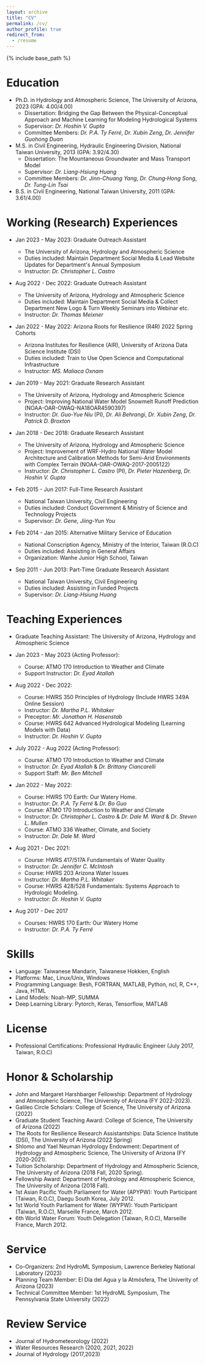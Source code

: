 ```yaml
---
layout: archive
title: "CV"
permalink: /cv/
author_profile: true
redirect_from:
  - /resume
---
```


{% include base_path %}

Education
======
* Ph.D. in Hydrology and Atmospheric Science, The University of Arizona, 2023 (GPA: 4.00/4.00)
  * Dissertation: Bridging the Gap Between the Physical-Conceptual Approach and Machine Learning for Modeling Hydrological Systems
  * Supervisor: *Dr. Hoshin V. Gupta*
  * Committee Members: *Dr. P.A. Ty Ferré*, *Dr. Xubin Zeng*, *Dr. Jennifer Guohong Duan*
* M.S. in Civil Engineering, Hydraulic Engineering Division, National Taiwan University, 2013 (GPA: 3.92/4.30)
  * Dissertation: The Mountaneous Groundwater and Mass Transport Model 
  * Supervisor: *Dr. Liang-Hsiung Huang*
  * Committee Members: *Dr. Jinn-Chuang Yang*, *Dr. Chung‐Hong Song*, *Dr. Tung-Lin Tsai*
* B.S. in Civil Engineering, National Taiwan University, 2011 (GPA: 3.61/4.00)

Working (Research) Experiences
======
* Jan 2023 - May 2023: Graduate Outreach Assistant
  * The University of Arizona, Hydrology and Atmospheric Science
  * Duties included: Maintain Department Social Media & Lead Website Updates for Department's Annual Symposium 
  * Instructor: *Dr. Christopher L. Castro*

* Aug 2022 - Dec 2022: Graduate Outreach Assistant
  * The University of Arizona, Hydrology and Atmospheric Science
  * Duties included: Maintain Department Social Media & Collect Department New Logo & Turn Weekly Seminars into Webinar etc.
  * Instructor: *Dr. Thomas Meixner*

* Jan 2022 - May 2022: Arizona Roots for Resilience (R4R) 2022 Spring Cohorts
  * Arizona Institutes for Resilience (AIR), University of Arizona Data Science Institute (DSI)
  * Duties included: Train to Use Open Science and Computational Infrastructure
  * Instructor: *MS. Maliaca Oxnam*

* Jan 2019 - May 2021: Graduate Research Assistant
  * The University of Arizona, Hydrology and Atmospheric Science
  * Project: Improving National Water Model Snowmelt Runoff Prediction (NOAA-OAR-OWAQ-NA18OAR4590397)
  * Instructor: *Dr. Guo-Yue Niu* (PI), *Dr. Ali Behrangi*, *Dr. Xubin Zeng*, *Dr. Patrick D. Broxton*

* Jan 2018 - Dec 2018: Graduate Research Assistant
  * The University of Arizona, Hydrology and Atmospheric Science
  * Project: Improvement of WRF-Hydro National Water Model Architecture and Calibration Methods for Semi-Arid Environments with Complex Terrain (NOAA-OAR-OWAQ-2017-2005122)
  * Instructor: *Dr. Christopher L. Castro* (PI), *Dr. Pieter Hazenberg*, *Dr. Hoshin V. Gupta*

* Feb 2015 - Jun 2017: Full-Time Research Assistant
  * National Taiwan University, Civil Engineering
  * Duties included: Conduct Government & Ministry of Science and Technology Projects
  * Supervisor: *Dr. Gene, Jiing-Yun You*

* Feb 2014 - Jan 2015: Alternative Military Service of Education
  * National Conscription Agency, Ministry of the Interior, Taiwan (R.O.C)
  * Duties included: Assisting in General Affairs
  * Organization: Wanhe Junior High School, Taiwan

* Sep 2011 - Jun 2013: Part-Time Graduate Research Assistant
  * National Taiwan University, Civil Engineering
  * Duties included: Assisting in Funded Projects
  * Supervisor: *Dr. Liang-Hsiung Huang*

Teaching Experiences
======
* Graduate Teaching Assistant: The University of Arizona, Hydrology and Atmospheric Science
* Jan 2023 - May 2023 (Acting Professor): 
  * Course: ATMO 170 Introduction to Weather and Climate
  * Support Instructor: *Dr. Eyad Atallah*

* Aug 2022 - Dec 2022: 
  * Course: HWRS 350 Principles of Hydrology (Include HWRS 349A Online Session)
  * Instructor: *Dr. Martha P.L. Whitaker* 
  * Preceptor: *Mr. Jonathan H. Hasenstab*
  * Course: HWRS 642 Advanced Hydrological Modeling (Learning Models with Data)
  * Instructor: *Dr. Hoshin V. Gupta* 

* July 2022 - Aug 2022 (Acting Professor): 
  * Course: ATMO 170 Introduction to Weather and Climate
  * Instructor: *Dr. Eyad Atallah* & *Dr. Brittany Ciancarelli* 
  * Support Staff: *Mr. Ben Mitchell*

* Jan 2022 - May 2022: 
  * Course: HWRS 170 Earth: Our Watery Home.
  * Instructor: *Dr. P.A. Ty Ferré* & *Dr. Bo Guo*
  * Course: ATMO 170 Introduction to Weather and Climate
  * Instructor: *Dr. Christopher L. Castro* & *Dr. Dale M. Ward* & *Dr. Steven L. Mullen*
  * Course: ATMO 336 Weather, Climate, and Society
  * Instructor: *Dr. Dale M. Ward*

* Aug 2021 - Dec 2021:
  * Course: HWRS 417/517A Fundamentals of Water Quality
  * Instructor: *Dr. Jennifer C. McIntosh*
  * Course: HWRS 203 Arizona Water Issues
  * Instructor: *Dr. Martha P.L. Whitaker*
  * Course: HWRS 428/528 Fundamentals: Systems Approach to Hydrologic Modeling.
  * Instructor: *Dr. Hoshin V. Gupta*

* Aug 2017 - Dec 2017
  * Courses: HWRS 170 Earth: Our Watery Home
  * Instructor: *Dr. P.A. Ty Ferré*

Skills
======
* Language: Taiwanese Mandarin, Taiwanese Hokkien, English 
* Platforms: Mac, Linux/Unix, Windows
* Programming Language: Besh, FORTRAN, MATLAB, Python, ncl, R, C++, Java, HTML
* Land Models: Noah-MP, SUMMA
* Deep Learning Library: Pytorch, Keras, Tensorflow, MATLAB

License
======
* Professional Certifications: Professional Hydraulic Engineer (July 2017, Taiwan, R.O.C)

Honor & Scholarship
======
* John and Margaret Harshbarger Fellowship: Department of Hydrology and Atmospheric Science, The University of Arizona (FY 2022-2023).
* Galileo Circle Scholars: College of Science, The University of Arizona (2022)
* Graduate Student Teaching Award: College of Science, The University of Arizona (2022)
* The Roots for Resilience Research Assistantships: Data Science Institute (DSI), The University of Arizona (2022 Spring)
* Shlomo and Yael Neuman Hydrology Endowment: Department of Hydrology and Atmospheric Science, The University of Arizona (FY 2020-2021).
* Tuition Scholarship: Department of Hydrology and Atmospheric Science, The University of Arizona (2018 Fall, 2020 Spring).
* Fellowship Award: Department of Hydrology and Atmospheric Science, The University of Arizona (2018 Fall).
* 1st Asian Pacific Youth Parliament for Water (APYPW): Youth Participant (Taiwan, R.O.C), Daegu South Korea, July 2012.
* 1st World Youth Parliament for Water (WYPW): Youth Participant (Taiwan, R.O.C), Marseille France, March 2012.
* 6th World Water Forum: Youth Delegation (Taiwan, R.O.C), Marseille France, March 2012.
  
Service
======
* Co-Organizers: 2nd HydroML Symposium, Lawrence Berkeley National Laboratory (2023)
* Planning Team Member: El Día del Agua y la Atmósfera, The Univerity of Arizona (2023)
* Technical Committee Member: 1st HydroML Symposium, The Pennsylvania State University (2022)

Review Service
======
* Journal of Hydrometeorology (2022)
* Water Resources Research (2020, 2021, 2022)
* Journal of Hydrology (2017,2023)
